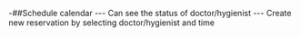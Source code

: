 -##Schedule calendar
--- Can see the status of doctor/hygienist
--- Create new reservation by selecting doctor/hygienist and time
